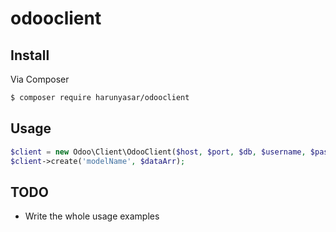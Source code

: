 # odooclient

## Install

Via Composer

``` bash
$ composer require harunyasar/odooclient
```

## Usage

``` php
$client = new Odoo\Client\OdooClient($host, $port, $db, $username, $password);
$client->create('modelName', $dataArr);
```

## TODO

* Write the whole usage examples
